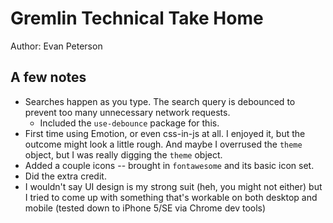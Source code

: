 # Gremlin Technical Take Home

Author: Evan Peterson

## A few notes

- Searches happen as you type. The search query is debounced to prevent too many unnecessary network requests.
  - Included the `use-debounce` package for this.
- First time using Emotion, or even css-in-js at all. I enjoyed it, but the outcome might look a little rough. And maybe I overrused the `theme` object, but I was really digging the `theme` object.
- Added a couple icons -- brought in `fontawesome` and its basic icon set.
- Did the extra credit.
- I wouldn't say UI design is my strong suit (heh, you might not either) but I tried to come up with something that's workable on both desktop and mobile (tested down to iPhone 5/SE via Chrome dev tools)
